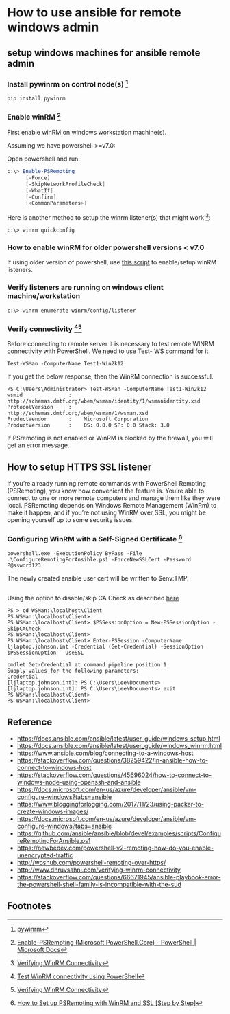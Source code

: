 
How to use ansible for remote windows admin
===

## setup windows machines for ansible remote admin

### Install pywinrm on control node(s) [^1]

```shell
pip install pywinrm
```

### Enable winRM [^2]

First enable winRM on windows workstation machine(s). 

Assuming we have powershell >=v7.0:


Open powershell and run:
```powershell
c:\> Enable-PSRemoting
      [-Force]
      [-SkipNetworkProfileCheck]
      [-WhatIf]
      [-Confirm]
      [<CommonParameters>]
```

Here is another method to setup the winrm listener(s) that might work [^4]:

```
c:\> winrm quickconfig
```

### How to enable winRM for older powershell versions < v7.0
If using older version of powershell, use [this script](https://github.com/ansible/ansible/blob/devel/examples/scripts/ConfigureRemotingForAnsible.ps1) to enable/setup winRM listeners.

### Verify listeners are running on windows client machine/workstation

```
c:\> winrm enumerate winrm/config/listener
```

### Verify connectivity [^3][^4]

Before connecting to remote server it is necessary to test remote WINRM connectivity with PowerShell. We need to use Test- WS command for it.

```
Test-WSMan -ComputerName Test1-Win2k12
```

If you get the below response, then the WinRM connection is successful.

```
PS C:\Users\Administrator> Test-WSMan -ComputerName Test1-Win2k12
wsmid               :    http://schemas.dmtf.org/wbem/wsman/identity/1/wsmanidentity.xsd  
ProtocolVersion     :    http://schemas.dmtf.org/wbem/wsman/1/wsman.xsd
ProductVendor       :    Microsoft Corporation
ProductVersion      :    OS: 0.0.0 SP: 0.0 Stack: 3.0
```

If PSremoting is not enabled or WinRM is blocked by the firewall, you will get an error message.

## How to setup HTTPS SSL listener

If you’re already running remote commands with PowerShell Remoting (PSRemoting), you know how convenient the feature is. You’re able to connect to one or more remote computers and manage them like they were local. PSRemoting depends on Windows Remote Management (WinRm) to make it happen, and if you’re not using WinRM over SSL, you might be opening yourself up to some security issues.


### Configuring WinRM with a Self-Signed Certificate [^5]

```
powershell.exe -ExecutionPolicy ByPass -File .\ConfigureRemotingForAnsible.ps1 -ForceNewSSLCert -Password P@ssword123
```

The newly created ansible user cert will be written to $env:TMP.


## 

Using the option to disable/skip CA Check as described [here](https://adamtheautomator.com/winrm-ssl/)

```shell
PS > cd WSMan:\localhost\Client
PS WSMan:\localhost\Client>
PS WSMan:\localhost\Client> $PSSessionOption = New-PSSessionOption -SkipCACheck
PS WSMan:\localhost\Client>
PS WSMan:\localhost\Client> Enter-PSSession -ComputerName ljlaptop.johnson.int -Credential (Get-Credential) -SessionOption $PSSessionOption  -UseSSL

cmdlet Get-Credential at command pipeline position 1
Supply values for the following parameters:
Credential
[ljlaptop.johnson.int]: PS C:\Users\Lee\Documents>
[ljlaptop.johnson.int]: PS C:\Users\Lee\Documents> exit
PS WSMan:\localhost\Client>
PS WSMan:\localhost\Client>
```

## Reference

* https://docs.ansible.com/ansible/latest/user_guide/windows_setup.html
* https://docs.ansible.com/ansible/latest/user_guide/windows_winrm.html
* https://www.ansible.com/blog/connecting-to-a-windows-host
* https://stackoverflow.com/questions/38259422/in-ansible-how-to-connect-to-windows-host
* https://stackoverflow.com/questions/45696024/how-to-connect-to-windows-node-using-openssh-and-ansible
* https://docs.microsoft.com/en-us/azure/developer/ansible/vm-configure-windows?tabs=ansible
* https://www.bloggingforlogging.com/2017/11/23/using-packer-to-create-windows-images/
* https://docs.microsoft.com/en-us/azure/developer/ansible/vm-configure-windows?tabs=ansible
* https://github.com/ansible/ansible/blob/devel/examples/scripts/ConfigureRemotingForAnsible.ps1
* https://newbedev.com/powershell-v2-remoting-how-do-you-enable-unencrypted-traffic
* http://woshub.com/powershell-remoting-over-https/
* http://www.dhruvsahni.com/verifying-winrm-connectivity
* https://stackoverflow.com/questions/66671945/ansible-playbook-error-the-powershell-shell-family-is-incompatible-with-the-sud

## Footnotes

[^1]: [pywinrm](https://docs.ansible.com/ansible/latest/user_guide/windows_winrm.html#what-is-winrm)

[^2]: [Enable-PSRemoting (Microsoft.PowerShell.Core) - PowerShell | Microsoft Docs](https://docs.microsoft.com/en-us/powershell/module/microsoft.powershell.core/enable-psremoting)

[^3]: [Test WinRM connectivity using PowerShell](https://www.tutorialspoint.com/how-to-test-winrm-connectivity-using-powershell)

[^4]: [Verifying WinRM Connectivity](http://www.dhruvsahni.com/verifying-winrm-connectivity)

[^5]: [How to Set up PSRemoting with WinRM and SSL [Step by Step]](https://adamtheautomator.com/winrm-ssl/)

